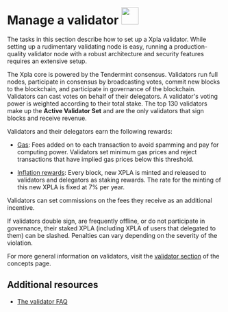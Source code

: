 # Manage a validator <img src="/img/Build_a_validator.svg" height="40px">

The tasks in this section describe how to set up a Xpla validator. While setting up a rudimentary validating node is easy, running a production-quality validator node with a robust architecture and security features requires an extensive setup.

The Xpla core is powered by the Tendermint consensus. Validators run full nodes, participate in consensus by broadcasting votes, commit new blocks to the blockchain, and participate in governance of the blockchain. Validators can cast votes on behalf of their delegators. A validator's voting power is weighted according to their total stake. The top 130 validators make up the **Active Validator Set** and are the only validators that sign blocks and receive revenue.

Validators and their delegators earn the following rewards:

- [Gas](../../learn/fees.md#gas): Fees added on to each transaction to avoid spamming and pay for computing power. Validators set minimum gas prices and reject transactions that have implied gas prices below this threshold.

- [Inflation rewards](../../develop/module-specifications/spec-mint.md): Every block, new XPLA is minted and released to validators and delegators as staking rewards. The rate for the minting of this new XPLA is fixed at 7% per year. 

Validators can set commissions on the fees they receive as an additional incentive.

If validators double sign, are frequently offline, or do not participate in governance, their staked XPLA (including XPLA of users that delegated to them) can be slashed. Penalties can vary depending on the severity of the violation.

For more general information on validators, visit the [validator section](../../learn/protocol.md#validators) of the concepts page.

## Additional resources

- [The validator FAQ](faq.md)